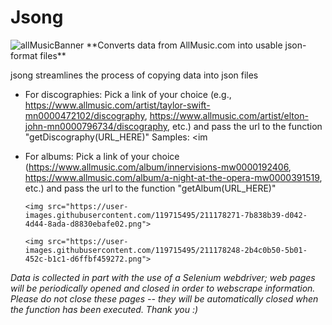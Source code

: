 # Jsong
<img src="https://cdn-s3.allmusic.com/cms/2202/newallmusic_blog.png" alt="allMusicBanner">
**Converts data from AllMusic.com into usable json-format files**

jsong streamlines the process of copying data into json files

- For discographies: Pick a link of your choice (e.g., https://www.allmusic.com/artist/taylor-swift-mn0000472102/discography, https://www.allmusic.com/artist/elton-john-mn0000796734/discography, etc.) and pass the url to the function "getDiscography(URL_HERE)"
  Samples:
      <im

- For albums: Pick a link of your choice (https://www.allmusic.com/album/innervisions-mw0000192406, https://www.allmusic.com/album/a-night-at-the-opera-mw0000391519, etc.) and pass the url to the function "getAlbum(URL_HERE)"
          
      <img src="https://user-images.githubusercontent.com/119715495/211178271-7b838b39-d042-4d44-8ada-d8830ebafe02.png">
      
      <img src="https://user-images.githubusercontent.com/119715495/211178248-2b4c0b50-5b01-452c-b1c1-d6ffbf459272.png">
      
      

      

*Data is collected in part with the use of a Selenium webdriver; web pages will be periodically opened and closed in order to webscrape information. Please do not close these pages -- they will be automatically closed when the function has been executed. Thank you :)*

